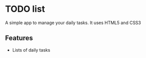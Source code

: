 # TODO list
A simple app to manage your daily tasks.
It uses HTML5 and CSS3

## Features
* Lists of daily tasks